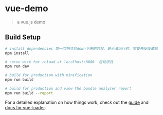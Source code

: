 # vue-demo

> a vue.js demo

## Build Setup

``` bash
# install dependencies 第一次把项目down下来的时候，是无法运行的，需要先安装依赖
npm install

# serve with hot reload at localhost:8080  启动项目
npm run dev

# build for production with minification
npm run build

# build for production and view the bundle analyzer report
npm run build --report
```

For a detailed explanation on how things work, check out the [guide](http://vuejs-templates.github.io/webpack/) and [docs for vue-loader](http://vuejs.github.io/vue-loader).
